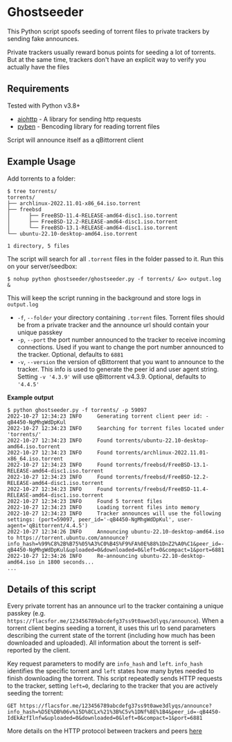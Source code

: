 # Ghostseeder

This Python script spoofs seeding of torrent files to private trackers
by sending fake announces. 

Private trackers usually reward bonus points for seeding a lot of torrents. But 
at the same time, trackers don't have an explicit way to verify you actually have the files

## Requirements

Tested with Python v3.8+
* [aiohttp](https://github.com/aio-libs/aiohttp) - A library for sending http requests
* [pyben](https://github.com/alexpdev/pyben) -  Bencoding library for reading torrent files
  
Script will announce itself as a qBittorrent client

## Example Usage
Add torrents to a folder:
```
$ tree torrents/
torrents/
├── archlinux-2022.11.01-x86_64.iso.torrent
├── freebsd
│      ├── FreeBSD-11.4-RELEASE-amd64-disc1.iso.torrent
│      ├── FreeBSD-12.2-RELEASE-amd64-disc1.iso.torrent
│      └── FreeBSD-13.1-RELEASE-amd64-disc1.iso.torrent
└── ubuntu-22.10-desktop-amd64.iso.torrent

1 directory, 5 files
```

The script will search for all `.torrent` files in the folder passed to it. Run this on your server/seedbox:

```
$ nohup python ghostseeder/ghostseeder.py -f torrents/ &>> output.log &
```

This will keep the script running in the background and store logs in `output.log`

* `-f`, `--folder` your directory containing `.torrent` files. Torrent files should be from a private tracker and the announce url should contain your unique passkey
* `-p`, `--port` the port number announced to the tracker to receive incoming connections. Used if you want to change the port number announced to the tracker. Optional, defaults to `6881`
* `-v`, `--version` the version of qBittorrent that you want to announce to the tracker. This info is used to generate the peer id and user agent string. Setting `-v '4.3.9'` will use qBittorrent v4.3.9. Optional, defaults to  `'4.4.5'`


**Example output**
```
$ python ghostseeder.py -f torrents/ -p 59097
2022-10-27 12:34:23 INFO     Generating torrent client peer id: -qB4450-NgMhgWdDpKul
2022-10-27 12:34:23 INFO     Searching for torrent files located under 'torrents/'
2022-10-27 12:34:23 INFO     Found torrents/ubuntu-22.10-desktop-amd64.iso.torrent
2022-10-27 12:34:23 INFO     Found torrents/archlinux-2022.11.01-x86_64.iso.torrent
2022-10-27 12:34:23 INFO     Found torrents/freebsd/FreeBSD-13.1-RELEASE-amd64-disc1.iso.torrent
2022-10-27 12:34:23 INFO     Found torrents/freebsd/FreeBSD-12.2-RELEASE-amd64-disc1.iso.torrent
2022-10-27 12:34:23 INFO     Found torrents/freebsd/FreeBSD-11.4-RELEASE-amd64-disc1.iso.torrent
2022-10-27 12:34:23 INFO     Found 5 torrent files
2022-10-27 12:34:23 INFO     Loading torrent files into memory
2022-10-27 12:34:23 INFO     Tracker announces will use the following settings: (port=59097, peer_id='-qB4450-NgMhgWdDpKul', user-agent='qBittorrent/4.4.5')
2022-10-27 12:34:26 INFO     Announcing ubuntu-22.10-desktop-amd64.iso to https://torrent.ubuntu.com/announce?info_hash=%99%C8%2B%B75%05%A3%C0%B4S%F9%FA%0E%88%1DnZ2%A0%C1&peer_id=-qB4450-NgMhgWdDpKul&uploaded=0&downloaded=0&left=0&compact=1&port=6881
2022-10-27 12:34:26 INFO     Re-announcing ubuntu-22.10-desktop-amd64.iso in 1800 seconds...
...
```

## Details of this script

Every private torrent has an announce url to the tracker containing a unique passkey (e.g. `https://flacsfor.me/123456789abcdefg37ss9t0awe3dlyqs/announce`). When a torrent client begins seeding a torrent, it uses this url to send parameters describing the current state of the torrent (including how much has been downloaded and uploaded). All information about the torrent is self-reported by the client.

Key request parameters to modify are `info_hash` and `left`. `info_hash` identifies the specific torrent and `left` states how many bytes needed to finish downloading the torrent. This script repeatedly sends HTTP requests to the tracker, setting `left=0`, declaring to the tracker that you are actively seeding the torrent:
```
GET https://flacsfor.me/123456789abcdefg37ss9t0awe3dlyqs/announce?info_hash=%D5E%DB%06v%15D%8CLx%21%3B%C5v%1DNf%8E%1B4&peer_id=-qB4450-IdEkAzfIlnfw&uploaded=0&downloaded=0&left=0&compact=1&port=6881
```

More details on the HTTP protocol between trackers and peers [here](https://wiki.theory.org/BitTorrentSpecification#Tracker_HTTP.2FHTTPS_Protocol) 
